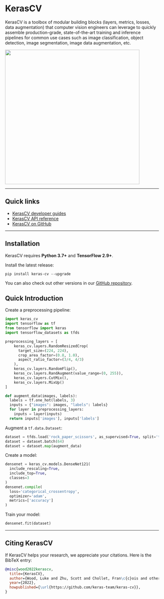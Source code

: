 # KerasCV

KerasCV is a toolbox of modular building blocks (layers, metrics, losses, data augmentation) that computer vision engineers can leverage to quickly assemble production-grade, state-of-the-art training and inference pipelines for common use cases such as image classification, object detection, image segmentation, image data augmentation, etc.

<img style="width: 440px; max-width: 90%;" src="/img/keras-cv-augmentations.gif">

---
## Quick links

* [KerasCV developer guides](/guides/keras_cv/)
* [KerasCV API reference](/api/keras_cv/)
* [KerasCV on GitHub](https://github.com/keras-team/keras-cv)

---
## Installation

KerasCV requires **Python 3.7+** and **TensorFlow 2.9+**.

Install the latest release:

```
pip install keras-cv --upgrade
```

You can also check out other versions in our
[GitHub repository](https://github.com/keras-team/keras-cv/releases).

## Quick Introduction

Create a preprocessing pipeline:

```python
import keras_cv
import tensorflow as tf
from tensorflow import keras
import tensorflow_datasets as tfds

preprocessing_layers = [
    keras_cv.layers.RandomResizedCrop(
      target_size=(224, 224),
      crop_area_factor=(0.8, 1.0),
      aspect_ratio_factor=(3/4, 4/3)
    ),
    keras_cv.layers.RandomFlip(),
    keras_cv.layers.RandAugment(value_range=(0, 255)),
    keras_cv.layers.CutMix(),
    keras_cv.layers.MixUp()
]

def augment_data(images, labels):
  labels = tf.one_hot(labels, 3)
  inputs = {"images": images, "labels": labels}
  for layer in preprocessing_layers:
    inputs = layer(inputs)
  return inputs['images'], inputs['labels']
```

Augment a `tf.data.Dataset`:

```python
dataset = tfds.load('rock_paper_scissors', as_supervised=True, split='train')
dataset = dataset.batch(64)
dataset = dataset.map(augment_data)
```

Create a model:

```python
densenet = keras_cv.models.DenseNet121(
  include_rescaling=True,
  include_top=True,
  classes=3
)
densenet.compile(
  loss='categorical_crossentropy',
  optimizer='adam',
  metrics=['accuracy']
)
```

Train your model:

```python
densenet.fit(dataset)
```

---
## Citing KerasCV

If KerasCV helps your research, we appreciate your citations.
Here is the BibTeX entry:

```bibtex
@misc{wood2022kerascv,
  title={KerasCV},
  author={Wood, Luke and Zhu, Scott and Chollet, Fran\c{c}ois and others},
  year={2022},
  howpublished={\url{https://github.com/keras-team/keras-cv}},
}
```
